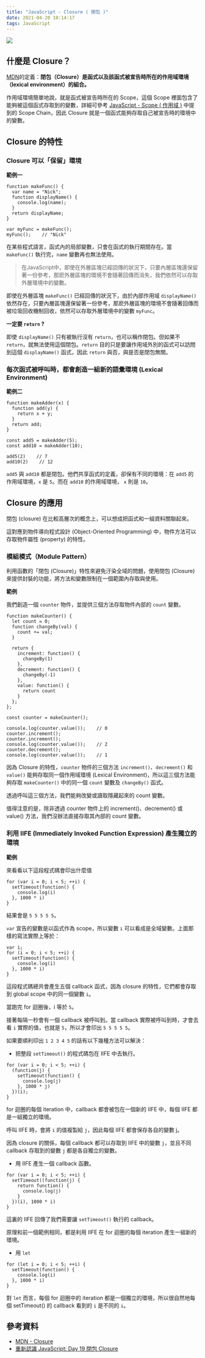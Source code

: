 ```yaml
---
title: "JavaScript - Closure ( 閉包 )"
date: 2021-04-20 10:14:17
tags: JavaScript
---
```

![](/uploads/note.jpg)

## 什麼是 Closure？

[MDN](https://developer.mozilla.org/zh-TW/docs/Web/JavaScript/Closures)的定義：**閉包（Closure）是函式以及該函式被宣告時所在的作用域環境（lexical environment）的組合。**
<!-- more -->
作用域環境簡單地說，就是函式被宣告時所在的 Scope，這個 Scope 裡面包含了能夠被這個函式存取到的變數，詳細可參考 [JavaScript - Scope ( 作用域 )](https://mjeddie.github.io/2021/04/15/JavaScript-Scope/) 中提到的 Scope Chain，因此 Closure 就是一個函式能夠存取自己被宣告時的環境中的變數。

## Closure 的特性

### Closure 可以「保留」環境

**範例一**

```javascript=
function makeFunc() {
  var name = "Nick";
  function displayName() {
    console.log(name);
  }
  return displayName;
}

var myFunc = makeFunc();
myFunc();    // "Nick"
```
在某些程式語言，函式內的局部變數，只會在函式的執行期間存在。當 `makeFunc()` 執行完，`name` 變數再也無法使用。

>在JavaScript中，即使在外層區塊已經回傳的狀況下，只要內層區塊還保留著一份參考，那麽外層區塊的環境不會隨著回傳而消失，我們依然可以存取外層環境中的變數。

即使在外層區塊 `makeFunc()` 已經回傳的狀況下，由於內部作用域 `displayName()` 依然存在，只要內層區塊還保留著一份參考，那麽外層區塊的環境不會隨著回傳而被垃圾回收機制回收，依然可以存取外層環境中的變數 `myFunc`。

**一定要 `return` ?**

即使 `displayName()` 只有被執行沒有 `return`，也可以稱作閉包。但如果不 `return`，就無法使用這個閉包。`return` 目的只是要讓作用域外別的函式可以訪問到這個 `displayName()` 函式，因此 `return` 與否，與是否是閉包無關。

### 每次函式被呼叫時，都會創造一組新的語彙環境 (Lexical Environment)

**範例二**

```javascript=
function makeAdder(x) {
  function add(y) {
    return x + y;
  }
  return add;
}

const add5 = makeAdder(5);
const add10 = makeAdder(10);

add5(2)    // 7
add10(2)    // 12
```

`add5` 與 `add10` 都是閉包。他們共享函式的定義，卻保有不同的環境：在 `add5` 的作用域環境，`x` 是 `5`。而在 `add10` 的作用域環境， `x` 則是 `10`。

## Closure 的應用

閉包 (closure) 在比較高層次的概念上，可以想成把函式和一組資料關聯起來。

這對應到物件導向程式設計 (Object-Oriented Programming) 中，物件方法可以存取物件屬性 (property) 的特性。

### 模組模式（Module Pattern）

利用函數的「閉包 (Closure)」特性來避免汙染全域的問題，使用閉包 (Closure) 來提供封裝的功能，將方法和變數限制在一個範圍內存取與使用。

**範例**

我們創造一個 `counter` 物件，並提供三個方法存取物件內部的 `count` 變數。

```javascript=
function makeCounter() {
  let count = 0;
  function changeBy(val) {
    count += val;
  }

  return {
    increment: function() {
      changeBy(1)
    },
    decrement: function() {
      changeBy(-1)
    },
    value: function() {
      return count
    }
  };
};

const counter = makeCounter();

console.log(counter.value());    // 0
counter.increment();
counter.increment();
console.log(counter.value());    // 2
counter.decrement();
console.log(counter.value());    // 1
```

因為 Closure 的特性，`counter` 物件的三個方法 `increment()`、`decrement()` 和 `value()` 能夠存取同一個作用域環境 (Lexical Environment)，所以這三個方法能夠存取 `makeCounter()` 中的同一個 `count` 變數及 `changeBy()` 函式。

透過呼叫這三個方法，我們能夠改變或讀取隱藏起來的 count 變數。

值得注意的是，除非透過 counter 物件上的 increment()、decrement() 或 value() 方法，我們沒辦法直接存取其內部的 count 變數。

### 利用 IIFE (Immediately Invoked Function Expression) 產生獨立的環境

**範例**

來看看以下這段程式碼會印出什麼值

```javascript=
for (var i = 0; i < 5; ++i) {
  setTimeout(function() {
    console.log(i)
  }, 1000 * i)
}
```

結果會是 `5 5 5 5 5`。

`var` 宣告的變數是以函式作為 scope，所以變數 `i` 可以看成是全域變數。上面那樣的寫法實際上等於：

```javascript=
var i;
for (i = 0; i < 5; ++i) {
  setTimeout(function() {
    console.log(i)
  }, 1000 * i)
}
```

這段程式碼總共會產生五個 callback 函式，因為 closure 的特性，它們都會存取到 global scope 中的同一個變數 `i`。

當跑完 for 迴圈後，i 等於 `5`。

接著每隔一秒會有一個 callback 被呼叫到。當 callback 實際被呼叫到時，才會去看 `i` 實際的值，也就是 `5`，所以才會印出 `5 5 5 5 5`。

如果要順利印出 `1 2 3 4 5` 的話有以下幾種方法可以解決：

* 把整段 `setTimeout()` 的程式碼包在 IIFE 中去執行。

```javascript=
for (var i = 0; i < 5; ++i) {
  (function(j) {
    setTimeout(function() {
      console.log(j)
    }, 1000 * j)
  })(i);
}
```

for 迴圈的每個 iteration 中，callback 都會被包在一個新的 IIFE 中，每個 IIFE 都是一組獨立的環境。

呼叫 IIFE 時，會將 `i` 的值複製給 `j`，因此每個 IIFE 都會保存各自的變數 j。

因為 closure 的關係，每個 callback 都可以存取到 IIFE 中的變數 `j`，並且不同 callback 存取到的變數 `j` 都是各自獨立的變數。

* 用 IIFE 產生一個 callback 函數。

```javascript=
for (var i = 0; i < 5; ++i) {
  setTimeout((function(j) {
    return function() {
      console.log(j)
    }
  })(i), 1000 * i)
}
```

這裏的 IIFE 回傳了我們需要讓 `setTimeout()` 執行的 callback。

原理和前一個範例相同，都是利用 IIFE 在 for 迴圈的每個 iteration 產生一組新的環境。

* 用 `let`

```javascript=
for (let i = 0; i < 5; ++i) {
  setTimeout(function() {
    console.log(i)
  }, 1000 * i)
}
```

對 `let` 而言，每個 for 迴圈中的 iteration 都是一個獨立的環境，所以很自然地每個 setTimeout() 的 callback 看到的 `i` 是不同的 `i`。


## 參考資料
* [MDN - Closure](https://developer.mozilla.org/zh-TW/docs/Web/JavaScript/Closures)
* [重新認識 JavaScript: Day 19 閉包 Closure](https://ithelp.ithome.com.tw/articles/10193009)